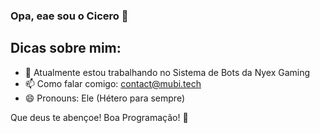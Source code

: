 ### Opa, eae sou o Cicero 👋

## Dicas sobre mim:
- 🔭 Atualmente estou trabalhando no Sistema de Bots da Nyex Gaming
- 📫 Como falar comigo: contact@mubi.tech
- 😄 Pronouns: Ele (Hétero para sempre)

Que deus te abençoe! Boa Programação! 👾


<!--
**cicerorph/cicerorph** is a ✨ _special_ ✨ repository because its `README.md` (this file) appears on your GitHub profile.

Here are some ideas to get you started:

- 🔭 I’m currently working on ...
- 🌱 I’m currently learning ...
- 👯 I’m looking to collaborate on ...
- 🤔 I’m looking for help with ...
- 💬 Ask me about ...
- 📫 How to reach me: ...
- 😄 Pronouns: ...
- ⚡ Fun fact: ...
-->
